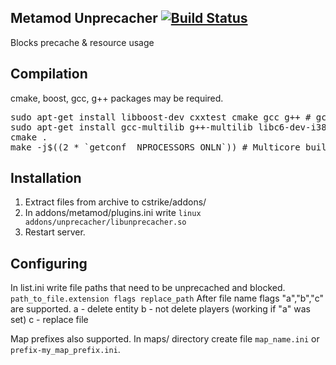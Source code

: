 ## Metamod Unprecacher  [![Build Status](https://travis-ci.org/In-line/metamod_unprecacher.svg?branch=master)](https://travis-ci.org/In-line/metamod_unprecacher)

Blocks precache & resource usage

## Compilation
cmake, boost, gcc, g++ packages may be required.
<pre>
sudo apt-get install libboost-dev cxxtest cmake gcc g++ # gcc > 4.8 required
sudo apt-get install gcc-multilib g++-multilib libc6-dev-i386 libc6-i386 # If cross compiling from 64 bit linux  
cmake .
make -j$((2 * `getconf _NPROCESSORS_ONLN`)) # Multicore build
</pre>

## Installation

1. Extract files from archive to cstrike/addons/
2. In  addons/metamod/plugins.ini write
`linux addons/unprecacher/libunprecacher.so`
3. Restart server.

## Configuring
In list.ini write file paths that need to be unprecached and blocked.
`path_to_file.extension flags replace_path`
After file name flags "a","b","c" are supported.
a - delete entity
b - not delete players (working if "a" was set)
c - replace file

Map prefixes also supported.
In maps/ directory create file `map_name.ini` or `prefix-my_map_prefix.ini`.

